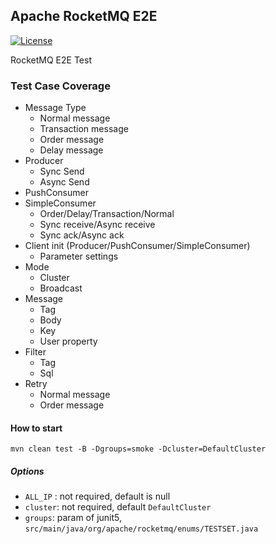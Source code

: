 ## Apache RocketMQ E2E
[![License](https://img.shields.io/badge/license-Apache%202-4EB1BA.svg)](https://www.apache.org/licenses/LICENSE-2.0.html)

RocketMQ E2E Test   

### Test Case Coverage
* Message Type
  * Normal message
  * Transaction message
  * Order message
  * Delay message
* Producer
  * Sync Send 
  * Async Send
* PushConsumer
* SimpleConsumer
  * Order/Delay/Transaction/Normal
  * Sync receive/Async receive
  * Sync ack/Async ack
* Client init (Producer/PushConsumer/SimpleConsumer)
  * Parameter settings
* Mode
  * Cluster
  * Broadcast
* Message
  * Tag 
  * Body 
  * Key
  * User property
* Filter
  * Tag
  * Sql
* Retry
  * Normal message
  * Order message
  
#### How to start
```angular2html
mvn clean test -B -Dgroups=smoke -Dcluster=DefaultCluster
```
##### Options
* `ALL_IP` : not required, default is null 
* `cluster`: not required, default `DefaultCluster`
* `groups`: param of junit5, `src/main/java/org/apache/rocketmq/enums/TESTSET.java`
